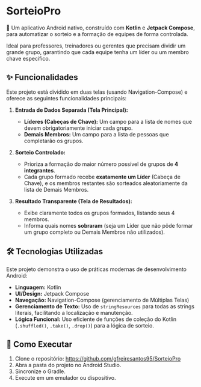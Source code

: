# SorteioPro

🎲 Um aplicativo Android nativo, construído com **Kotlin** e **Jetpack Compose**, para automatizar o sorteio e a formação de equipes de forma controlada.

Ideal para professores, treinadores ou gerentes que precisam dividir um grande grupo, garantindo que cada equipe tenha um líder ou um membro chave específico.

## ✨ Funcionalidades

Este projeto está dividido em duas telas (usando Navigation-Compose) e oferece as seguintes funcionalidades principais:

1.  **Entrada de Dados Separada (Tela Principal):**
    * **Líderes (Cabeças de Chave):** Um campo para a lista de nomes que devem obrigatoriamente iniciar cada grupo.
    * **Demais Membros:** Um campo para a lista de pessoas que completarão os grupos.

2.  **Sorteio Controlado:**
    * Prioriza a formação do maior número possível de grupos de **4 integrantes**.
    * Cada grupo formado recebe **exatamente um Líder** (Cabeça de Chave), e os membros restantes são sorteados aleatoriamente da lista de Demais Membros.

3.  **Resultado Transparente (Tela de Resultados):**
    * Exibe claramente todos os grupos formados, listando seus 4 membros.
    * Informa quais nomes **sobraram** (seja um Líder que não pôde formar um grupo completo ou Demais Membros não utilizados).

## 🛠️ Tecnologias Utilizadas

Este projeto demonstra o uso de práticas modernas de desenvolvimento Android:

* **Linguagem:** Kotlin
* **UI/Design:** Jetpack Compose
* **Navegação:** Navigation-Compose (gerenciamento de Múltiplas Telas)
* **Gerenciamento de Texto:** Uso de `stringResources` para todas as strings literais, facilitando a localização e manutenção.
* **Lógica Funcional:** Uso eficiente de funções de coleção do Kotlin (`.shuffled()`, `.take()`, `.drop()`) para a lógica de sorteio.

## 🚀 Como Executar

1.  Clone o repositório: https://github.com/gfreiresantos95/SorteioPro
2.  Abra a pasta do projeto no Android Studio.
3.  Sincronize o Gradle.
4.  Execute em um emulador ou dispositivo.